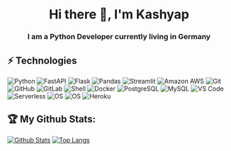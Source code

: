 <h1 align="center"> Hi there 👋, I'm Kashyap </h1>
<h3 align="center"> I am a Python Developer currently living in Germany </h3>

## ⚡ Technologies
  ![Python](https://img.shields.io/badge/-Python-8fcfd1?style=plastic&logo=Python)
  ![FastAPI](https://img.shields.io/badge/-FastAPI-teal?style=plastic&logo=fastapi&logoColor=white)
  ![Flask](https://img.shields.io/badge/-Flask-teal?style=plastic&logo=flask&logoColor=white)
  ![Pandas](https://img.shields.io/badge/-Pandas-430098?style=flat-square&logo=pandas)
  ![Streamlit](https://img.shields.io/badge/-Streamlit-black?style=flat-square&logo=streamlit)
  ![Amazon AWS](https://img.shields.io/badge/Amazon%20AWS-232F3E?style=plastic&logo=amazon-aws)
  ![Git](https://img.shields.io/badge/-Git-black?style=plastic&logo=git)
  ![GitHub](https://img.shields.io/badge/-GitHub-181717?style=plastic&logo=github)
  ![GitLab](https://img.shields.io/badge/-GitLab-FCA121?style=plastic&logo=gitlab)
  ![Shell](https://img.shields.io/badge/-Shell-blasck?style=plastic&logo=Shell)
  ![Docker](https://img.shields.io/badge/-Docker-black?style=flat-square&logo=docker)
  ![PostgreSQL](https://img.shields.io/badge/-PostgreSQL-336791?style=plastic&logo=postgresql)
  ![MySQL](https://img.shields.io/badge/-MySQL-black?style=flat-square&logo=mysql)
  ![VS Code](https://img.shields.io/badge/-VS%20Code-007ACC?style=plastic&logo=visual-studio-code)
  ![Serverless](https://img.shields.io/badge/-Serverless-black?style=flat-square&logo=serverless)
  ![OS](https://img.shields.io/badge/-Linux-informational?style=flat-square&logo=linux&logoColor=white)
  ![OS](https://img.shields.io/badge/-Windows-informational?style=flat-square&logo=windows&logoColor=white)
  ![Heroku](https://img.shields.io/badge/-Heroku-430098?style=flat-square&logo=heroku)

## :trophy: My Github Stats:

[![Github Stats](https://github-readme-stats.vercel.app/api?username=kashyapm94&theme=algolia&show_icons=true&count_private=true)](https://github.com/kashyapm94)
[![Top Langs](https://github-readme-stats.vercel.app/api/top-langs?username=kashyapm94&show_icons=true&count_private=true)](https://github.com/kashyapm94)
